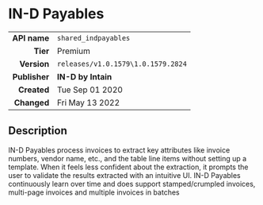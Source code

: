 # IN-D Payables
| | |
|-:|-|
|**API name**|`shared_indpayables`|
|**Tier**|Premium|
|**Version**|`releases/v1.0.1579\1.0.1579.2824`|
|**Publisher**|**IN-D by Intain**|
|**Created**|Tue Sep 01 2020|
|**Changed**|Fri May 13 2022|

## Description
IN-D Payables process invoices to extract key attributes like invoice numbers, vendor name, etc., and the table line items without setting up a template. When it feels less confident about the extraction, it prompts the user to validate the results extracted with an intuitive UI. IN-D Payables continuously learn over time and does support stamped/crumpled invoices, multi-page invoices and multiple invoices in batches
